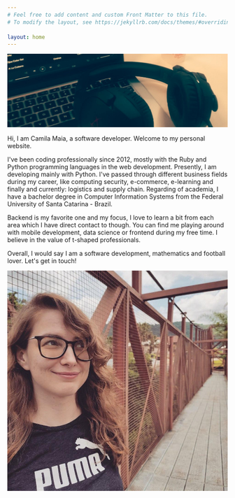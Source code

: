 ```yaml
---
# Feel free to add content and custom Front Matter to this file.
# To modify the layout, see https://jekyllrb.com/docs/themes/#overriding-theme-defaults

layout: home
---
```


<img class="shadow" src="/assets/cover.jpg" alt="Home Cover">

Hi, I am Camila Maia, a software developer. Welcome to my personal website.

I've been coding professionally since 2012, mostly with the Ruby and Python programming languages in the web development. Presently, I am developing mainly with Python. I've passed through different business fields during my career, like computing security, e-commerce, e-learning and finally and currently: logistics and supply chain. Regarding of academia, I have a bachelor degree in Computer Information Systems from the Federal University of Santa Catarina - Brazil.

Backend is my favorite one and my focus, I love to learn a bit from each area which I have direct contact to though. You can find me playing around with mobile development, data science or frontend during my free time. I believe in the value of t-shaped professionals.

Overall, I would say I am a software development, mathematics and football lover. Let's get in touch!

<p align="center">
    <img class="profile shadow" src="/assets/profile.jpg" alt="Profile Picture">
</p>
